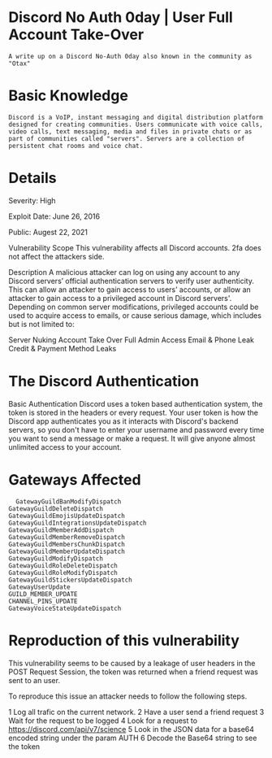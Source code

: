   # Discord No Auth 0day | User Full Account Take-Over
    A write up on a Discord No-Auth 0day also known in the community as "Otax"

# Basic Knowledge
    Discord is a VoIP, instant messaging and digital distribution platform designed for creating communities. Users communicate with voice calls, video calls, text messaging, media and files in private chats or as part of communities called "servers". Servers are a collection of persistent chat rooms and voice chat.
# Details

Severity: High

Exploit Date: June 26, 2016

Public: Augest 22, 2021

Vulnerability Scope
This vulnerability affects all Discord accounts. 2fa does not affect the attackers side.

Description
A malicious attacker can log on using any account to any Discord servers’ official authentication servers to verify user authenticity. This can allow an attacker to gain access to users’ accounts, or allow an attacker to gain access to a privileged account in Discord servers'. Depending on common server modifications, privileged accounts could be used to acquire access to emails, or cause serious damage, which includes but is not limited to:

Server Nuking
Account Take Over
Full Admin Access
Email & Phone Leak
Credit & Payment Method Leaks

# The Discord Authentication

  Basic Authentication
    Discord uses a token based authentication system, the token is stored in the headers or every request. Your user token is how the Discord app authenticates you as it interacts with Discord's backend servers, so you don't have to enter your username and password every time you want to send a message or make a request. It will give anyone almost unlimited access to your account.

# Gateways Affected
      GatewayGuildBanModifyDispatch
    GatewayGuildDeleteDispatch
    GatewayGuildEmojisUpdateDispatch
    GatewayGuildIntegrationsUpdateDispatch
    GatewayGuildMemberAddDispatch
    GatewayGuildMemberRemoveDispatch
    GatewayGuildMembersChunkDispatch
    GatewayGuildMemberUpdateDispatch
    GatewayGuildModifyDispatch
    GatewayGuildRoleDeleteDispatch
    GatewayGuildRoleModifyDispatch
    GatewayGuildStickersUpdateDispatch
    GatewayUserUpdate
    GUILD_MEMBER_UPDATE
    CHANNEL_PINS_UPDATE
    GatewayVoiceStateUpdateDispatch


#   Reproduction of this vulnerability

This vulnerability seems to be caused by a leakage of user headers in the POST Request Session, the token was returned when a friend request was sent to an user.

To reproduce this issue an attacker needs to follow the following steps.

1 Log all trafic on the current network.
2 Have a user send a friend request
3 Wait for the request to be logged
4 Look for a request to https://discord.com/api/v7/science
5 Look in the JSON data for a base64 encoded string under the param AUTH
6 Decode the Base64 string to see the token
